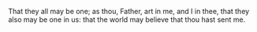 That they all may be one; as thou, Father, art in me, and I in thee, that they also may be one in us: that the world may believe that thou hast sent me.
